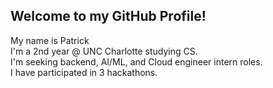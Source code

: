 <a><h2>Welcome to my GitHub Profile!</h2><a>
  <p>
    My name is Patrick
    <br> I'm a 2nd year @ UNC Charlotte studying CS.
    <br> I'm seeking backend, AI/ML, and Cloud engineer intern roles.
    <br>I have participated in 3 hackathons.
  </p>
<!--<a><h2>Technologies</h2></a>



